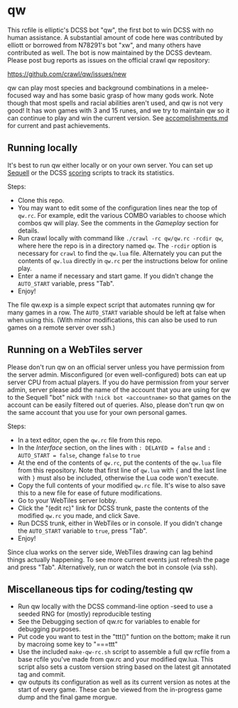 # qw

This rcfile is elliptic's DCSS bot "qw", the first bot to win DCSS with no
human assistance. A substantial amount of code here was contributed by elliott
or borrowed from N78291's bot "xw", and many others have contributed as well.
The bot is now maintained by the DCSS devteam. Please post bug reports as
issues on the official crawl qw repository:

https://github.com/crawl/qw/issues/new

qw can play most species and background combinations in a melee-focused way and
has some basic grasp of how many gods work. Note though that most spells and
racial abilities aren't used, and qw is not very good! It has won games with 3
and 15 runes, and we try to maintain qw so it can continue to play and win the
current version. See [accomplishments.md](accomplishments.md) for current and
past achievements.

## Running locally
It's best to run qw either locally or on your own server. You can set up
[Sequell](https://github.com/crawl/sequell) or the DCSS
[scoring](https://github.com/crawl/scoring) scripts to track its statistics.

Steps:
* Clone this repo.
* You may want to edit some of the configuration lines near the top of `qw.rc`.
  For example, edit the various COMBO variables to choose which combos qw will
  play. See the comments in the *Gameplay* section for details.
* Run crawl locally with command like `./crawl -rc qw/qw.rc -rcdir qw`, where
  here the repo is in a directory named `qw`. The `-rcdir` option is necessary
  for `crawl` to find the `qw.lua` file. Alternately you can put the contents
  of `qw.lua` directly in `qw.rc` per the instructions below for online play.
* Enter a name if necessary and start game. If you didn't change the
  `AUTO_START` variable, press "Tab".
* Enjoy!

The file qw.exp is a simple expect script that automates running qw for many
games in a row. The `AUTO_START` variable should be left at false when when
using this. (With minor modifications, this can also be used to run games on a
remote server over ssh.)

## Running on a WebTiles server
Please don't run qw on an official server unless you have permission from the
server admin. Misconfigured (or even well-configured) bots can eat up server
CPU from actual players.  If you do have permission from your server admin,
server please add the name of the account that you are using for qw to the
Sequell "bot" nick with `!nick bot <accountname>` so that games on the account
can be easily filtered out of queries. Also, please don't run qw on the same
account that you use for your own personal games.

Steps:
* In a text editor, open the `qw.rc` file from this repo.
* In the *Interface* section, on the lines with `: DELAYED = false` and `:
  AUTO_START = false`, change `false` to `true`
* At the end of the contents of `qw.rc`, put the contents of the `qw.lua` file
  from this repository. Note that first line of `qw.lua` with `{` and the last
  line with `}` must also be included, otherwise the Lua code won't execute.
* Copy the full contents of your modified `qw.rc` file. It's wise to also save
  this to a new file for ease of future modifications.
* Go to your WebTiles server lobby.
* Click the "(edit rc)" link for DCSS trunk, paste the contents of the modified
  `qw.rc` you made, and click Save.
* Run DCSS trunk, either in WebTiles or in console. If you didn't change the
  `AUTO_START` variable to `true`, press "Tab".
* Enjoy!

Since clua works on the server side, WebTiles drawing can lag behind things
actually happening. To see more current events just refresh the page and press
"Tab". Alternatively, run or watch the bot in console (via ssh).

## Miscellaneous tips for coding/testing qw
* Run qw locally with the DCSS command-line option -seed <n> to use a seeded
  RNG for (mostly) reproducible testing
* See the Debugging section of qw.rc for variables to enable for debugging
  purposes.
* Put code you want to test in the "ttt()" funtion on the bottom; make it run
  by macroing some key to "===ttt"
* Use the included `make-qw-rc.sh` script to assemble a full qw rcfile from a
  base rcfile you've made from qw.rc and your modified qw.lua. This script also
  sets a custom version string based on the latest git annotated tag and commit.
* qw outputs its configuration as well as its current version as notes at the
  start of every game. These can be viewed from the in-progress game dump and
  the final game morgue.
